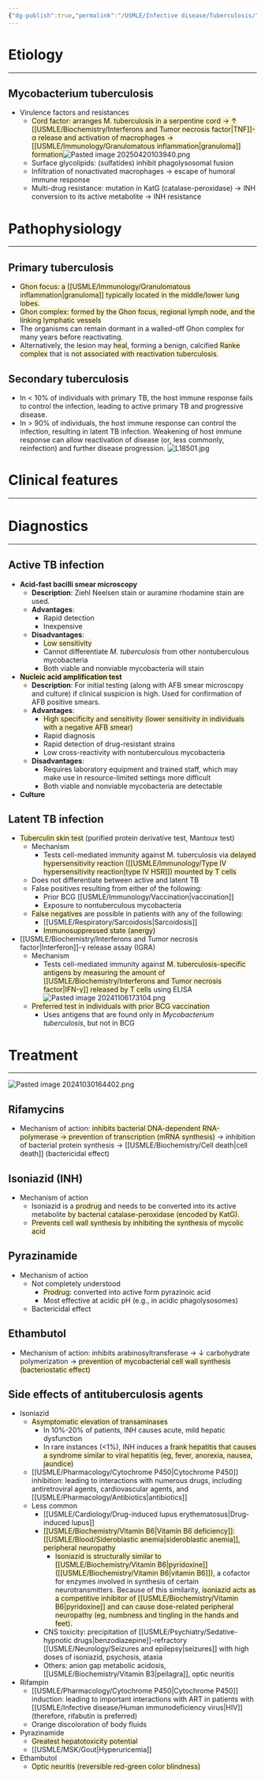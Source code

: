 ```yaml
---
{"dg-publish":true,"permalink":"/USMLE/Infective disease/Tuberculosis/","tags":["t2"]}
---
```



# Etiology
---
## Mycobacterium tuberculosis 
- Virulence factors and resistances
	- <span style="background:rgba(240, 200, 0, 0.2)">Cord factor: arranges M. tuberculosis in a serpentine cord → ↑ [[USMLE/Biochemistry/Interferons and Tumor necrosis factor\|TNF]]-α release and activation of macrophages → [[USMLE/Immunology/Granulomatous inflammation\|granuloma]] formation</span>![Pasted image 20250420103940.png](/img/user/appendix/Pasted%20image%2020250420103940.png)
	- Surface glycolipids: (sulfatides) inhibit phagolysosomal fusion
	- Infiltration of nonactivated macrophages → escape of humoral immune response 
	- Multi-drug resistance: mutation in KatG (catalase-peroxidase) → INH conversion to its active metabolite → INH resistance

# Pathophysiology
---
## Primary tuberculosis
- <span style="background:rgba(240, 200, 0, 0.2)">Ghon focus: a [[USMLE/Immunology/Granulomatous inflammation\|granuloma]] typically located in the middle/lower lung lobes.</span>
- <span style="background:rgba(240, 200, 0, 0.2)">Ghon complex: formed by the Ghon focus, regional lymph node, and the linking lymphatic vessels</span>
- The organisms can remain dormant in a walled-off Ghon complex for many years before reactivating.
- Alternatively, the lesion may <span style="background:rgba(240, 200, 0, 0.2)">heal</span>, forming a benign, calcified <span style="background:rgba(240, 200, 0, 0.2)">Ranke complex</span> that is <span style="background:rgba(240, 200, 0, 0.2)">not associated with reactivation tuberculosis.</span>
## Secondary tuberculosis
- In < 10% of individuals with primary TB, the host immune response fails to control the infection, leading to active primary TB and progressive disease.
- In > 90% of individuals, the host immune response can control the infection, resulting in latent TB infection. Weakening of host immune response can allow reactivation of disease (or, less commonly, reinfection) and further disease progression.
![L18501.jpg](/img/user/appendix/L18501.jpg)

# Clinical features
---


# Diagnostics
---
## Active TB infection
- **Acid-fast bacilli smear microscopy**
	- **Description**: Ziehl Neelsen stain or auramine rhodamine stain are used.
	- **Advantages**:
		- Rapid detection
		- Inexpensive
	- **Disadvantages**:
		- <span style="background:rgba(240, 200, 0, 0.2)">Low sensitivity</span>
		- Cannot differentiate *M. tuberculosis* from other nontuberculous mycobacteria
		- Both viable and nonviable mycobacteria will stain
- **<span style="background:rgba(240, 200, 0, 0.2)">Nucleic acid amplification test</span>**
	- **Description**: For initial testing (along with AFB smear microscopy and culture) if clinical suspicion is high. Used for confirmation of AFB positive smears.
	- **Advantages**:
		- <span style="background:rgba(240, 200, 0, 0.2)">High specificity and sensitivity (lower sensitivity in individuals with a negative AFB smear)</span>
		- Rapid diagnosis
		- Rapid detection of drug-resistant strains
		- Low cross-reactivity with nontuberculous mycobacteria
	- **Disadvantages**:
		- Requires laboratory equipment and trained staff, which may make use in resource-limited settings more difficult
		- Both viable and nonviable mycobacteria are detectable
- **Culture**
## Latent TB infection
- <span style="background:rgba(240, 200, 0, 0.2)">Tuberculin skin test</span> (purified protein derivative test, Mantoux test)
	- Mechanism
		- Tests cell-mediated immunity against M. tuberculosis via<span style="background:rgba(240, 200, 0, 0.2)"> delayed hypersensitivity reaction ([[USMLE/Immunology/Type IV hypersensitivity reaction\|type IV HSR]]) mounted by T cells</span>
	- Does not differentiate between active and latent TB
	- False positives resulting from either of the following:
		- Prior BCG [[USMLE/Immunology/Vaccination\|vaccination]]
		- Exposure to nontuberculous mycobacteria
	- <span style="background:rgba(240, 200, 0, 0.2)">False negatives</span> are possible in patients with any of the following:
		- [[USMLE/Respiratory/Sarcoidosis\|Sarcoidosis]] 
		- <span style="background:rgba(240, 200, 0, 0.2)">Immunosuppressed state (anergy)</span>
- [[USMLE/Biochemistry/Interferons and Tumor necrosis factor\|Interferon]]-γ release assay (IGRA)
	- Mechanism
		- Tests cell-mediated immunity against <span style="background:rgba(240, 200, 0, 0.2)">M. tuberculosis-specific antigens by measuring the amount of [[USMLE/Biochemistry/Interferons and Tumor necrosis factor\|IFN-γ]] released by T cells</span> using ELISA![Pasted image 20241106173104.png](/img/user/appendix/Pasted%20image%2020241106173104.png)
	- <span style="background:rgba(240, 200, 0, 0.2)">Preferred test in individuals with prior BCG vaccination</span>
		- Uses antigens that are found only in _Mycobacterium tuberculosis_, but not in BCG

# Treatment
---
![Pasted image 20241030164402.png](/img/user/appendix/Pasted%20image%2020241030164402.png)
## Rifamycins
- Mechanism of action: <span style="background:rgba(240, 200, 0, 0.2)">inhibits bacterial DNA-dependent RNA-polymerase → prevention of transcription (mRNA synthesis)</span> → inhibition of bacterial protein synthesis → [[USMLE/Biochemistry/Cell death\|cell death]] (bactericidal effect)
## Isoniazid (INH)
- Mechanism of action
	- Isoniazid is a <span style="background:rgba(240, 200, 0, 0.2)">prodrug</span> and needs to be converted into its active metabolite <span style="background:rgba(240, 200, 0, 0.2)">by bacterial catalase-peroxidase (encoded by KatG).</span>
	- <span style="background:rgba(240, 200, 0, 0.2)">Prevents cell wall synthesis by inhibiting the synthesis of mycolic acid </span>
## Pyrazinamide
- Mechanism of action
	- Not completely understood
		- <span style="background:rgba(240, 200, 0, 0.2)">Prodrug</span>: converted into active form pyrazinoic acid
		- Most effective at acidic pH (e.g., in acidic phagolysosomes)
	- Bactericidal effect
## Ethambutol
- Mechanism of action: inhibits arabinosyltransferase → ↓ carbohydrate polymerization → <span style="background:rgba(240, 200, 0, 0.2)">prevention of mycobacterial cell wall synthesis (bacteriostatic effect)</span> 
## Side effects of antituberculosis agents
- Isoniazid
	- <span style="background:rgba(240, 200, 0, 0.2)">Asymptomatic elevation of transaminases </span>
		- In 10%-20% of patients, INH causes acute, mild hepatic dysfunction
		- In rare instances (<1%), INH induces a <span style="background:rgba(240, 200, 0, 0.2)">frank hepatitis that causes a syndrome similar to viral hepatitis (eg, fever, anorexia, nausea, jaundice)</span>
	- [[USMLE/Pharmacology/Cytochrome P450\|Cytochrome P450]] inhibition: leading to interactions with numerous drugs, including antiretroviral agents, cardiovascular agents, and [[USMLE/Pharmacology/Antibiotics\|antibiotics]]
	- Less common
		- [[USMLE/Cardiology/Drug-induced lupus erythematosus\|Drug-induced lupus]]
		- <span style="background:rgba(240, 200, 0, 0.2)">[[USMLE/Biochemistry/Vitamin B6\|Vitamin B6 deficiency]]: [[USMLE/Blood/Sideroblastic anemia\|sideroblastic anemia]], peripheral neuropathy</span>
			- <span style="background:rgba(240, 200, 0, 0.2)">Isoniazid is structurally similar to [[USMLE/Biochemistry/Vitamin B6\|pyridoxine]] ([[USMLE/Biochemistry/Vitamin B6\|vitamin B6]])</span>, a cofactor for enzymes involved in synthesis of certain neurotransmitters. Because of this similarity, <span style="background:rgba(240, 200, 0, 0.2)">isoniazid acts as a competitive inhibitor of [[USMLE/Biochemistry/Vitamin B6\|pyridoxine]] and can cause dose-related peripheral neuropathy (eg, numbness and tingling in the hands and feet).</span>
		- CNS toxicity: precipitation of [[USMLE/Psychiatry/Sedative-hypnotic drugs\|benzodiazepine]]-refractory [[USMLE/Neurology/Seizures and epilepsy\|seizures]] with high doses of isoniazid, psychosis, ataxia 
		- Others: anion gap metabolic acidosis, [[USMLE/Biochemistry/Vitamin B3\|pellagra]], optic neuritis
- Rifampin
	- [[USMLE/Pharmacology/Cytochrome P450\|Cytochrome P450]] induction: leading to important interactions with ART in patients with [[USMLE/Infective disease/Human immunodeficiency virus\|HIV]] (therefore, rifabutin is preferred) 
	- Orange discoloration of body fluids
- Pyrazinamide	
	- <span style="background:rgba(240, 200, 0, 0.2)">Greatest hepatotoxicity potential</span>
	- [[USMLE/MSK/Gout\|Hyperuricemia]]
- Ethambutol	
	- <span style="background:rgba(240, 200, 0, 0.2)">Optic neuritis (reversible red-green color blindness)</span>

